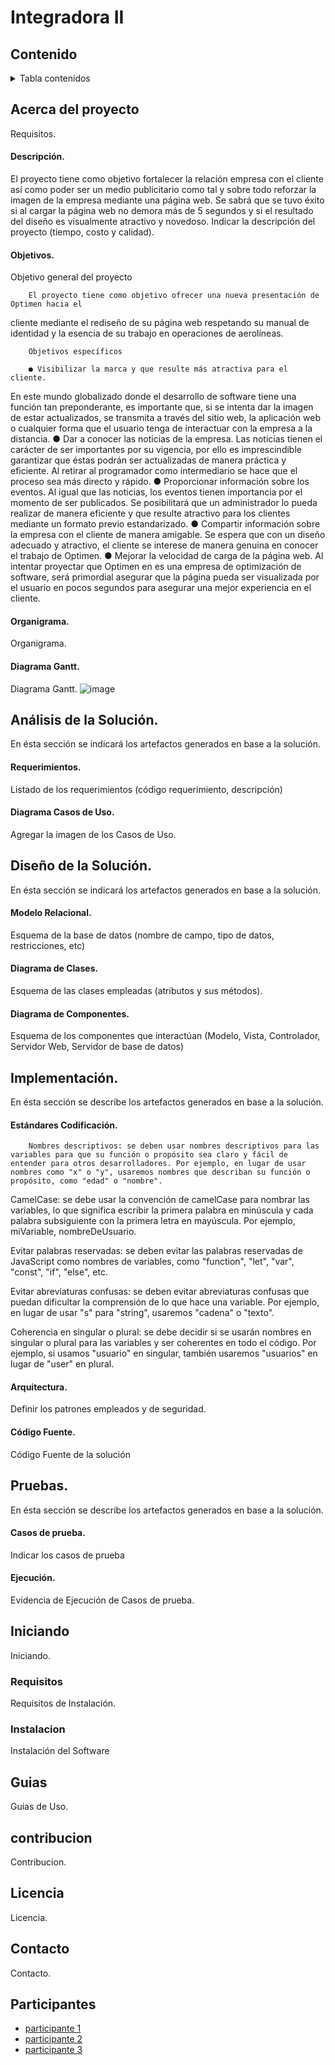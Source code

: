 # Integradora II

## Contenido
<details>
  <summary>Tabla contenidos</summary>
  <ol>
    <li>
      <a href="#acerca-del-proyecto">Acerca del Proyecto</a>
      <ul>
        <li><a href="#descripción">Descripción</a></li>    
        <li><a href="#objetivos">Objetivos</a></li>
        <li><a href="#organigrama">Organigrama</a></li>
        <li><a href="#diagrama-gantt">Diagrama Gantt</a></li>
      </ul>
    </li>
    <li>
      <a href="#análisis-de-la-solución">Análisis de la Solución</a>
      <ul>
        <li><a href="#requerimientos">Requerimientos</a></li>
        <li><a href="#diagrama-casos-de-uso">Diagrama de Casos de Uso</a></li>
      </ul>
    </li>
    <li>
      <a href="#diseño-de-la-solución">Diseño de la Solución</a>
      <ul>
        <li><a href="#modelo-relacional">Modelo Relacional</a></li>
        <li><a href="#diagrama-de-clases">Diagrama de Clases</a></li>
        <li><a href="#diagrama-de-componentes">Diagrama de Componentes</a></li>
      </ul>
    </li>    
    <li>
      <a href="#implementación">Implementación</a>
      <ul>
        <li><a href="#estándares-codificación">Estándares Codificación</a></li>  
        <li><a href="#arquitectura">Arquitectura</a></li>
        <li><a href="#código-fuente">Código Fuente</a></li>
      </ul>
    </li>      
    <li>
      <a href="#pruebas">Pruebas</a>
      <ul>
        <li><a href="#casos-de-prueba">Casos de prueba</a></li>
        <li><a href="#ejecución">Ejecución</a></li>
      </ul>
    </li>       
    <li><a href="#guias">Guias</a></li>
    <li><a href="#contribucion">Contribución</a></li>
    <li><a href="#licencia">licencia</a></li>
    <li><a href="#contacto">Contacto</a></li>
    <li><a href="#participantes">Participantes</a></li>
  </ol>
</details>

<!-- Acerca del proyecto -->
## Acerca del proyecto
Requisitos.

<!-- Descripción -->
#### Descripción.
El proyecto tiene como objetivo fortalecer la relación empresa con el cliente así como
poder ser un medio publicitario como tal y sobre todo reforzar la imagen de la empresa
mediante una página web. Se sabrá que se tuvo éxito si al cargar la página web no
demora más de 5 segundos y si el resultado del diseño es visualmente atractivo y
novedoso.
Indicar la descripción del proyecto (tiempo, costo y calidad).

<!-- Objetivos -->
#### Objetivos.
Objetivo general del proyecto
        
        El proyecto tiene como objetivo ofrecer una nueva presentación de Optimen hacia el
cliente mediante el rediseño de su página web respetando su manual de identidad y la
esencia de su trabajo en operaciones de aerolíneas.
        
        Objetivos específicos
        
        ● Visibilizar la marca y que resulte más atractiva para el cliente.
En este mundo globalizado donde el desarrollo de software tiene una función tan
preponderante, es importante que, si se intenta dar la imagen de estar
actualizados, se transmita a través del sitio web, la aplicación web o cualquier
forma que el usuario tenga de interactuar con la empresa a la distancia.
        ● Dar a conocer las noticias de la empresa.
Las noticias tienen el carácter de ser importantes por su vigencia, por ello es
imprescindible garantizar que éstas podrán ser actualizadas de manera práctica y
eficiente. Al retirar al programador como intermediario se hace que el proceso sea
más directo y rápido.
        ● Proporcionar información sobre los eventos. Al igual que las noticias, los eventos tienen importancia por el momento de ser
publicados. Se posibilitará que un administrador lo pueda realizar de manera
eficiente y que resulte atractivo para los clientes mediante un formato previo
estandarizado.
        ● Compartir información sobre la empresa con el cliente de manera amigable.
Se espera que con un diseño adecuado y atractivo, el cliente se interese de
manera genuina en conocer el trabajo de Optimen.
        ● Mejorar la velocidad de carga de la página web. Al intentar proyectar que Optimen
en es una empresa de optimización de software, será primordial asegurar que la
página pueda ser visualizada por el usuario en pocos segundos para asegurar una
mejor experiencia en el cliente.

<!-- Organigrama -->
#### Organigrama.
Organigrama.

<!-- Diagrama Gantt -->
#### Diagrama Gantt.
Diagrama Gantt.
![image](https://user-images.githubusercontent.com/108686186/232246085-f7bb444d-4c7d-401c-a9a0-8900932d9850.png)



<!-- Análisis del proyecto -->
## Análisis de la Solución.
En ésta sección se indicará los artefactos generados en base a la solución.

<!-- Requerimientos -->
#### Requerimientos.
Listado de los requerimientos (código requerimiento, descripción)

<!-- Diagrama de Casos de Uso -->
#### Diagrama Casos de Uso.
Agregar la imagen de los Casos de Uso.



<!-- Diseño del proyecto -->
## Diseño de la Solución.
En ésta sección se indicará los artefactos generados en base a la solución.

<!-- Modelo Relacional -->
#### Modelo Relacional.
Esquema de la base de datos (nombre de campo, tipo de datos, restricciones, etc)

<!-- Diagrama de Clases -->
#### Diagrama de Clases.
Esquema de las clases empleadas (atributos y sus métodos).

<!-- Diagrama de Componentes -->
#### Diagrama de Componentes.
Esquema de los componentes que interactúan (Modelo, Vista, Controlador, Servidor Web, Servidor de base de datos)


<!-- Implementación del proyecto -->
## Implementación.
En ésta sección se describe  los artefactos generados en base a la solución.

<!-- Estándares de Codificación -->
#### Estándares Codificación.
        Nombres descriptivos: se deben usar nombres descriptivos para las variables para que su función o propósito sea claro y fácil de entender para otros desarrolladores. Por ejemplo, en lugar de usar nombres como "x" o "y", usaremos nombres que describan su función o propósito, como "edad" o "nombre".

CamelCase: se debe usar la convención de camelCase para nombrar las variables, lo que significa escribir la primera palabra en minúscula y cada palabra subsiguiente con la primera letra en mayúscula. Por ejemplo, miVariable, nombreDeUsuario.

Evitar palabras reservadas: se deben evitar las palabras reservadas de JavaScript como nombres de variables, como "function", "let", "var", "const", "if", "else", etc.

Evitar abreviaturas confusas: se deben evitar abreviaturas confusas que puedan dificultar la comprensión de lo que hace una variable. Por ejemplo, en lugar de usar "s" para "string", usaremos "cadena" o "texto".

Coherencia en singular o plural: se debe decidir si se usarán nombres en singular o plural para las variables y ser coherentes en todo el código. Por ejemplo, si usamos "usuario" en singular, también usaremos "usuarios" en lugar de "user" en plural.

<!-- Arquitectura MVC y Middleware -->
#### Arquitectura.
Definir los patrones empleados y de seguridad.

<!-- Código Fuente -->
#### Código Fuente.
Código Fuente de la solución


<!-- Pruebas proyecto -->
## Pruebas.
En ésta sección se describe  los artefactos generados en base a la solución.

<!-- Casos de prueba -->
#### Casos de prueba.
Indicar los casos de prueba

<!-- Ejecución Casos de prueba -->
#### Ejecución.
Evidencia de Ejecución de Casos de prueba.


<!-- Iniciando -->
## Iniciando
Iniciando.

<!-- Requisitos -->
### Requisitos
Requisitos de Instalación.

<!-- Instalación -->
### Instalacion
Instalación del Software


## Guias
Guias de Uso.

## contribucion
Contribucion.

## Licencia
Licencia.

## Contacto
Contacto.

## Participantes
* [participante 1]()
* [participante 2]()
* [participante 3]()

[contribuidores-shield]: https://img.shields.io/github/contributors/github_username/repo_name.svg?style=for-the-badge
[contributors-url]: https://github.com/github_username/repo_name/graphs/contributors
